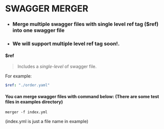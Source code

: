 # SWAGGER MERGER

* ### Merge multiple swagger files with single level ref tag ($ref) into one swagger file
* ### We will support multiple level ref tag soon!.
#### $ref
> Includes a _single-level_ of swagger file.



For example:
```yaml
$ref: "./order.yaml"
```

#### You can merge swagger files with command below: (There are some test files in examples directory)

```
merger -f index.yml
```
(index.yml is just a file name in example)